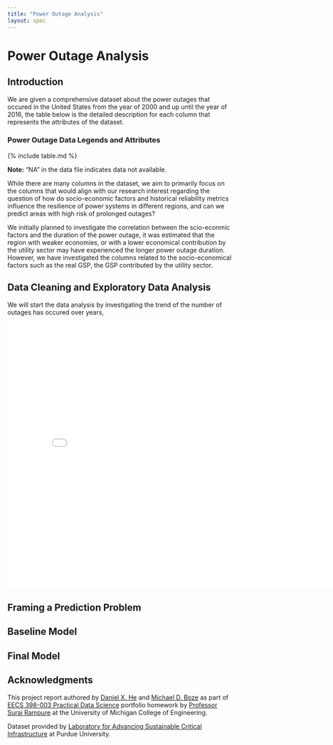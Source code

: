 ```yaml
---
title: "Power Outage Analysis"
layout: spec
---
```


# Power Outage Analysis
## Introduction
We are given a comprehensive dataset about the power outages that occured in the United States from the year of 2000 and up until the year of 2016, the table below is the detailed description for each column that represents the attributes of the dataset.

### Power Outage Data Legends and Attributes

{% include table.md %}

**Note:** “NA” in the data file indicates data not available.

While there are many columns in the dataset, we aim to primarily focus on the columns that would align with our research interest regarding the question of how do socio-economic factors and historical reliability metrics influence the resilience of power systems in different regions, and can we predict areas with high risk of prolonged outages?

We initially planned to investigate the correlation between the scio-econmic factors and the duration of the power outage, it was estimated that the region with weaker economies, or with a lower economical contribution by the utility sector may have experienced the longer power outage duration. However, we have investigated the columns related to the socio-economical factors such as the real GSP, the GSP contributed by the utility sector.

## Data Cleaning and Exploratory Data Analysis
We will start the data analysis by investigating the trend of the number of outages has occured over years,
<iframe
  src="assets/outage_util_state_average.html"
  width="800"
  height="600"
  frameborder="0"
></iframe>

## Framing a Prediction Problem
## Baseline Model
## Final Model

## Acknowledgments
This project report authored by <a href='https://xinzhouhe.github.io/'>Daniel X. He</a> and <a href='https://www.linkedin.com/in/mboze/'>Michael D. Boze</a> as part of <a href='https://practicaldsc.org/'>EECS 398-003 Practical Data Science</a> portfolio homework by <a href='https://rampure.org/'>Professor Suraj Rampure</a> at the University of Michigan College of Engineering.

Dataset provided by <a href='https://engineering.purdue.edu/LASCI/research-data/outages'>Laboratory for Advancing Sustainable Critical Infrastructure</a> at Purdue University.